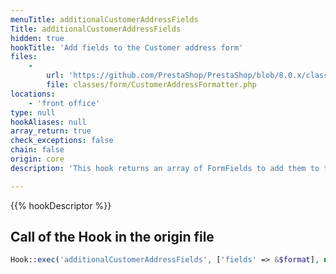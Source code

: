 ```yaml
---
menuTitle: additionalCustomerAddressFields
Title: additionalCustomerAddressFields
hidden: true
hookTitle: 'Add fields to the Customer address form'
files:
    -
        url: 'https://github.com/PrestaShop/PrestaShop/blob/8.0.x/classes/form/CustomerAddressFormatter.php'
        file: classes/form/CustomerAddressFormatter.php
locations:
    - 'front office'
type: null
hookAliases: null
array_return: true
check_exceptions: false
chain: false
origin: core
description: 'This hook returns an array of FormFields to add them to the customer address registration form'

---
```


{{% hookDescriptor %}}

## Call of the Hook in the origin file

```php
Hook::exec('additionalCustomerAddressFields', ['fields' => &$format], null, true)
```
